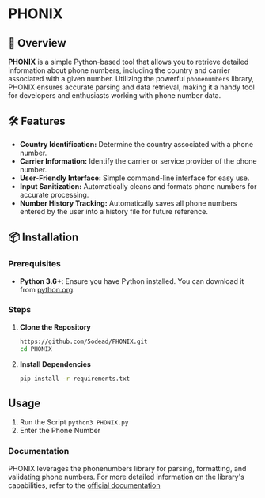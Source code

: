 # PHONIX
## 📱 Overview

**PHONIX** is a simple Python-based tool that allows you to retrieve detailed information about phone numbers, including the country and carrier associated with a given number. Utilizing the powerful `phonenumbers` library, PHONIX ensures accurate parsing and data retrieval, making it a handy tool for developers and enthusiasts working with phone number data.

## 🛠 Features

- **Country Identification:** Determine the country associated with a phone number.
- **Carrier Information:** Identify the carrier or service provider of the phone number.
- **User-Friendly Interface:** Simple command-line interface for easy use.
- **Input Sanitization:** Automatically cleans and formats phone numbers for accurate processing.
- **Number History Tracking:** Automatically saves all phone numbers entered by the user into a history file for future reference.

## 📦 Installation

### Prerequisites

- **Python 3.6+**: Ensure you have Python installed. You can download it from [python.org](https://www.python.org/downloads/).

### Steps

1. **Clone the Repository**

   ```bash
   https://github.com/5odead/PHONIX.git
   cd PHONIX

2. **Install Dependencies**
 
   ```bash
   pip install -r requirements.txt

## Usage
1. Run the Script
``python3 PHONIX.py``
3. Enter the Phone Number

### Documentation
PHONIX leverages the phonenumbers library for parsing, formatting, and validating phone numbers. For more detailed information on the library's capabilities, refer to the [official documentation](https://pypi.org/project/phonenumbers/)
